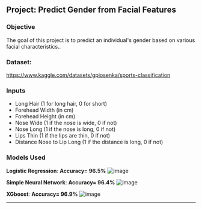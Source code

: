 ## Project: Predict Gender from Facial Features

### Objective
The goal of this project is to predict an individual's gender based on various facial characteristics..
### Dataset:
https://www.kaggle.com/datasets/gpiosenka/sports-classification
### Inputs
- Long Hair (1 for long hair, 0 for short)
- Forehead Width (in cm)
- Forehead Height (in cm)
- Nose Wide (1 if the nose is wide, 0 if not)
- Nose Long (1 if the nose is long, 0 if not)
- Lips Thin (1 if the lips are thin, 0 if not)
- Distance Nose to Lip Long (1 if the distance is long, 0 if not)


### Models Used
**Logistic Regression**: **Accuracy= 96.5%**
![image](https://github.com/AminAbd/Machine_Learning_Projects/assets/39317658/0fd9b758-001b-4f8d-895c-858adb5f80b5)

**Simple Neural Network**: **Accuracy= 96.4%**
![image](https://github.com/AminAbd/Machine_Learning_Projects/assets/39317658/47907e07-0c12-4f01-ab45-f5216cca9032)

**XGboost**: **Accuracy= 96.9%**
![image](https://github.com/AminAbd/Machine_Learning_Projects/assets/39317658/911d1e51-0116-4ebb-b8bb-f18b78619470)

---

